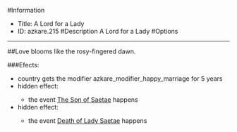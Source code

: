 #Information
 - Title: A Lord for a Lady
 - ID: azkare.215
#Description
A Lord for a Lady
#Options

___
##Love blooms like the rosy-fingered dawn.

###Efects:<ul><li>country gets the modifier azkare_modifier_happy_marriage for 5 years</li><li>hidden effect:</li><ul><li>the event [The Son of Saetae](../events/the_son_of_saetae.md) happens</li></ul><li>hidden effect:</li><ul><li>the event [Death of Lady Saetae](../events/death_of_lady_saetae.md) happens</li></ul></ul>
